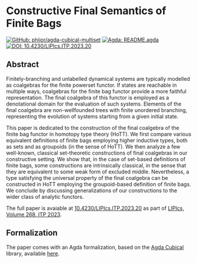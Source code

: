 # Constructive Final Semantics of Finite Bags

[![GitHub: phijor/agda-cubical-multiset](https://img.shields.io/badge/GitHub-phijor%2Fagda--cubical--agda-2EBC4F)][agda-cubical-multiset]
[![Agda: README.agda](https://img.shields.io/badge/Agda-README.agda-orange)][README]
[![DOI: 10.4230/LIPIcs.ITP.2023.20](https://img.shields.io/badge/DOI-10.4230%2FLIPIcs.ITP.2023.20-085DA6.svg?logo=DOI)][doi]

## Abstract

Finitely-branching and unlabelled dynamical systems are typically modelled as coalgebras for the finite powerset functor.
If states are reachable in multiple ways, coalgebras for the finite bag functor provide a more faithful representation.
The final coalgebra of this functor is employed as a denotational domain for the evaluation of such systems.
Elements of the final coalgebra are non-wellfounded trees with finite unordered branching,
representing the evolution of systems starting from a given initial state.

This paper is dedicated to the construction of the final coalgebra of the finite bag functor in homotopy type theory (HoTT).
We first compare various equivalent definitions of finite bags employing higher inductive types, both as sets and as groupoids (in the sense of HoTT).
We then analyze a few well-known, classical set-theoretic constructions of final coalgebras in our constructive setting.
We show that, in the case of set-based definitions of finite bags,
some constructions are intrinsically classical, in the sense that they are equivalent to some weak form of excluded middle.
Nevertheless, a type satisfying the universal property of the final coalgebra can be constructed in HoTT employing the groupoid-based definition of finite bags.
We conclude by discussing generalizations of our constructions to the wider class of analytic functors.

The full paper is avaiable at [10.4230/LIPIcs.ITP.2023.20][doi]
as part of [LIPIcs, Volume 268, ITP 2023](https://www.dagstuhl.de/dagpub/978-3-95977-284-6).

## Formalization

The paper comes with an Agda formalization, based on the [Agda Cubical](https://github.com/agda/cubical) library,
available [here][README].

[agda-cubical-multiset]: https://github.com/phijor/agda-cubical-multiset
[README]: https://phijor.me/agda-cubical-multiset/README.html
[doi]: https://doi.org/10.4230/LIPIcs.ITP.2023.20
